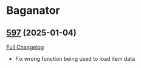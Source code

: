 # Baganator

## [597](https://github.com/Baganator/Baganator/tree/597) (2025-01-04)
[Full Changelog](https://github.com/Baganator/Baganator/compare/596...597) 

- Fix wrong function being used to load item data  
